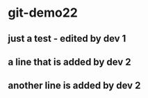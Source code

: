 # git-demo22
## just a test - edited by dev 1
## a line that is added by dev 2
## another line is added by dev 2
